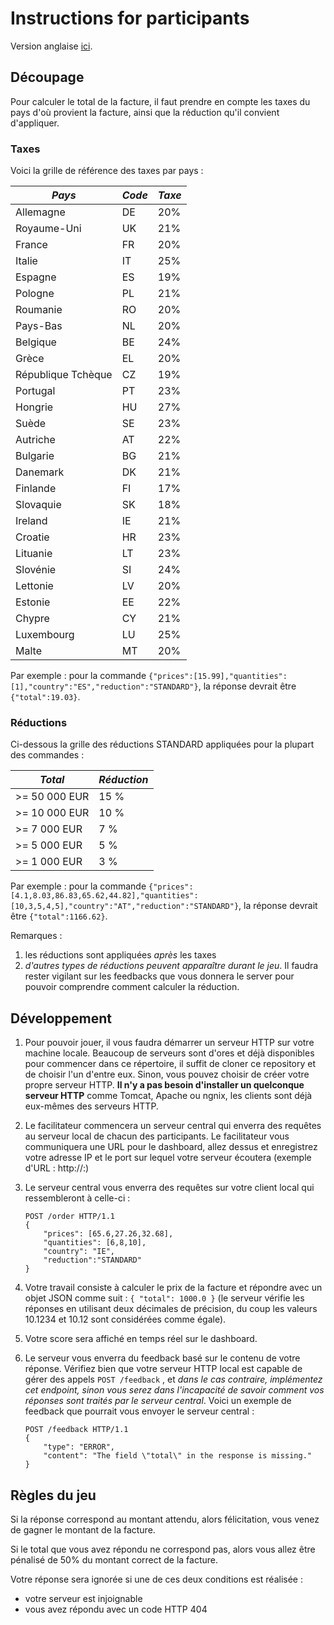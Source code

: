 # Instructions for participants

Version anglaise [ici](./README.md).

## Découpage

Pour calculer le total de la facture, il faut prendre en compte les taxes du pays d'où provient la facture, ainsi que la réduction qu'il convient d'appliquer.

### Taxes

Voici la grille de référence des taxes par pays :

| *Pays*             | *Code* | *Taxe* |
|--------------------|--------|--------|
| Allemagne          | DE     | 20%    |
| Royaume-Uni        | UK     | 21%    |
| France             | FR     | 20%    |
| Italie             | IT     | 25%    |
| Espagne            | ES     | 19%    |
| Pologne            | PL     | 21%    |
| Roumanie           | RO     | 20%    |
| Pays-Bas           | NL     | 20%    |
| Belgique           | BE     | 24%    |
| Grèce              | EL     | 20%    |
| République Tchèque | CZ     | 19%    |
| Portugal           | PT     | 23%    |
| Hongrie            | HU     | 27%    |
| Suède              | SE     | 23%    |
| Autriche           | AT     | 22%    |
| Bulgarie           | BG     | 21%    |
| Danemark           | DK     | 21%    |
| Finlande           | FI     | 17%    |
| Slovaquie          | SK     | 18%    |
| Ireland            | IE     | 21%    |
| Croatie            | HR     | 23%    |
| Lituanie           | LT     | 23%    |
| Slovénie           | SI     | 24%    |
| Lettonie           | LV     | 20%    |
| Estonie            | EE     | 22%    |
| Chypre             | CY     | 21%    |
| Luxembourg         | LU     | 25%    |
| Malte              | MT     | 20%    |

Par exemple : pour la commande `{"prices":[15.99],"quantities":[1],"country":"ES","reduction":"STANDARD"}`, la réponse devrait être `{"total":19.03}`.

### Réductions

Ci-dessous la grille des réductions STANDARD appliquées pour la plupart des commandes :

| *Total*       | *Réduction* |
|---------------|-------------|
| >= 50 000 EUR | 15 %        |
| >= 10 000 EUR | 10 %        |
| >= 7 000 EUR  | 7 %         |
| >= 5 000 EUR  | 5 %         |
| >= 1 000 EUR  | 3 %         |

Par exemple : pour la commande `{"prices":[4.1,8.03,86.83,65.62,44.82],"quantities":[10,3,5,4,5],"country":"AT","reduction":"STANDARD"}`, la réponse devrait
être `{"total":1166.62}`.

Remarques :

1. les réductions sont appliquées *après* les taxes
2. *d'autres types de réductions peuvent apparaître durant le jeu*. Il faudra rester vigilant sur les feedbacks que vous donnera le server pour pouvoir
   comprendre comment calculer la réduction.

## Développement

1. Pour pouvoir jouer, il vous faudra démarrer un serveur HTTP sur votre machine locale. Beaucoup de serveurs sont d'ores et déjà disponibles pour commencer
   dans ce répertoire, il suffit de cloner ce repository et de choisir l'un d'entre eux. Sinon, vous pouvez choisir de créer votre propre serveur HTTP. **Il n'y
   a pas besoin d'installer un quelconque serveur HTTP** comme Tomcat, Apache ou ngnix, les clients sont déjà eux-mêmes des serveurs HTTP.

2. Le facilitateur commencera un serveur central qui enverra des requêtes au serveur local de chacun des participants. Le facilitateur vous communiquera une URL
   pour le dashboard, allez dessus et enregistrez votre adresse IP et le port sur lequel votre serveur écoutera (exemple d'URL :
   http://<votre adresse IP>:<le port de votre serveur HTTP local>)

3. Le serveur central vous enverra des requêtes sur votre client local qui ressembleront à celle-ci :

   ```
   POST /order HTTP/1.1
   {
       "prices": [65.6,27.26,32.68],
       "quantities": [6,8,10],
       "country": "IE",
       "reduction":"STANDARD"
   }
   ```

4. Votre travail consiste à calculer le prix de la facture et répondre avec un objet JSON comme suit : `{ "total": 1000.0 }` (le serveur vérifie les réponses en
   utilisant deux décimales de précision, du coup les valeurs 10.1234 et 10.12 sont considérées comme égale).

5. Votre score sera affiché en temps réel sur le dashboard.

6. Le serveur vous enverra du feedback basé sur le contenu de votre réponse. Vérifiez bien que votre serveur HTTP local est capable de gérer des
   appels `POST /feedback` , et *dans le cas contraire, implémentez cet endpoint, sinon vous serez dans l'incapacité de savoir comment vos réponses sont traités
   par le serveur central*. Voici un exemple de feedback que pourrait vous envoyer le serveur central :

   ```
   POST /feedback HTTP/1.1
   {
       "type": "ERROR",
       "content": "The field \"total\" in the response is missing."
   }
   ```

## Règles du jeu

Si la réponse correspond au montant attendu, alors félicitation, vous venez de gagner le montant de la facture.

Si le total que vous avez répondu ne correspond pas, alors vous allez être pénalisé de 50% du montant correct de la facture.

Votre réponse sera ignorée si une de ces deux conditions est réalisée :

- votre serveur est injoignable
- vous avez répondu avec un code HTTP 404
